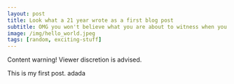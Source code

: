 ```yaml
---
layout: post
title: Look what a 21 year wrote as a first blog post
subtitle: OMG you won't believe what you are about to witness when you click on the post
image: /img/hello_world.jpeg
tags: [random, exciting-stuff]
---			
```


Content warning! Viewer discretion is advised.

This is my first post.  adada
